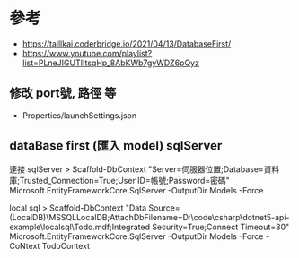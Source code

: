 # 參考
* https://talllkai.coderbridge.io/2021/04/13/DatabaseFirst/
* https://www.youtube.com/playlist?list=PLneJIGUTIItsqHp_8AbKWb7gyWDZ6pQyz

## 修改 port號, 路徑  等
* Properties/launchSettings.json

## dataBase first (匯入 model) sqlServer
連接 sqlServer > Scaffold-DbContext "Server=伺服器位置;Database=資料庫;Trusted_Connection=True;User ID=帳號;Password=密碼" Microsoft.EntityFrameworkCore.SqlServer -OutputDir Models -Force

local sql > Scaffold-DbContext "Data Source=(LocalDB)\MSSQLLocalDB;AttachDbFilename=D:\code\csharp\dotnet5-api-example\localsql\Todo.mdf;Integrated Security=True;Connect Timeout=30" Microsoft.EntityFrameworkCore.SqlServer -OutputDir Models -Force -CoNtext TodoContext
